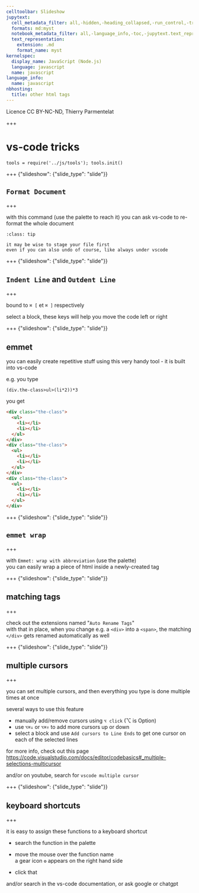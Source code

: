 ```yaml
---
celltoolbar: Slideshow
jupytext:
  cell_metadata_filter: all,-hidden,-heading_collapsed,-run_control,-trusted
  formats: md:myst
  notebook_metadata_filter: all,-language_info,-toc,-jupytext.text_representation.jupytext_version,-jupytext.text_representation.format_version
  text_representation:
    extension: .md
    format_name: myst
kernelspec:
  display_name: JavaScript (Node.js)
  language: javascript
  name: javascript
language_info:
  name: javascript
nbhosting:
  title: other html tags
---
```


Licence CC BY-NC-ND, Thierry Parmentelat

+++

# vs-code tricks

```{code-cell}
tools = require('../js/tools'); tools.init()
```

+++ {"slideshow": {"slide_type": "slide"}}

## `Format Document`

+++

with this command (use the palette to reach it) you can ask vs-code to re-format the whole document

```{admonition} tip
:class: tip
    
it may be wise to stage your file first  
even if you can also undo of course, like always under vscode
```

+++ {"slideshow": {"slide_type": "slide"}}

## `Indent Line` and `Outdent Line`

+++

bound to `⌘ [` et `⌘ ]` respectively

select a block, these keys will help you move the code left or right

+++ {"slideshow": {"slide_type": "slide"}}

## emmet

you can easily create repetitive stuff using this very handy tool - it is built into vs-code

e.g. you type

`(div.the-class>ul>(li*2))*3`

you get

```html
<div class="the-class">
  <ul>
    <li></li>
    <li></li>
  </ul>
</div>
<div class="the-class">
  <ul>
    <li></li>
    <li></li>
  </ul>
</div>
<div class="the-class">
  <ul>
    <li></li>
    <li></li>
  </ul>
</div>
```

+++ {"slideshow": {"slide_type": "slide"}}

## `emmet wrap`

+++

with `Emmet: wrap with abbreviation` (use the palette)  
you can easily wrap a piece of html inside a newly-created tag

+++ {"slideshow": {"slide_type": "slide"}}

## matching tags

+++

check out the extensions named "`Auto Rename Tags`"  
with that in place, when you change e.g. a `<div>` into a `<span>`, the matching `</div>` gets renamed automatically as well

+++ {"slideshow": {"slide_type": "slide"}}

## multiple cursors

+++

you can set multiple cursors, and then everything you type is done multiple times at once

several ways to use this feature

* manually add/remove cursors using `⌥ click` (⌥ is Option)
* use `⌥⌘↓` or `⌥⌘↑` to add more cursors up or down
* select a block and use `Add cursors to Line Ends` 
  to get one cursor on each of the selected lines

for more info, check out this page <https://code.visualstudio.com/docs/editor/codebasics#_multiple-selections-multicursor>

and/or on youtube, search for `vscode multiple cursor`

+++ {"slideshow": {"slide_type": "slide"}}

## keyboard shortcuts

+++

it is easy to assign these functions to a keyboard shortcut

* search the function in the palette
* move the mouse over the function name  
  a gear icon `⚙` appears on the right hand side

* click that

and/or search in the vs-code documentation, or ask google or chatgpt
